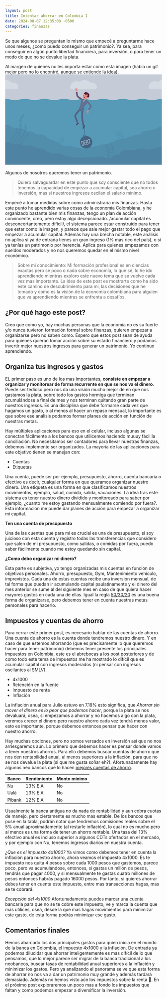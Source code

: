 ```yaml
---
layout: post
title: Intentar ahorrar en Colombia I
date: 2024-08-07 12:35:00 -0500
categories: finanzas
---
```


Se que algunos se preguntan lo mismo que empecé a preguntarme hace unos meses, ¿como puedo conseguir un patrimonio?. Ya sea, para conseguir en algún punto libertad financiera, para inversión, o para tener un modo de que no se devalue la plata. 

Al margen de quienes no les importa estar como esta imagen (había un gif mejor pero no lo encontré, aunque se entiende la idea).
![Ahogandose en la deuda](/assets/img/debt.gif)

Algunos de nosotros queremos tener un patrimonio.

> Quiero salvaguardar en este punto que soy consciente que no todos tenemos la capacidad de empezar a acumular capital, sea ahorro o inversión, mas si nuestros ingresos oscilan el salario mínimo.

Empecé a tomar medidas  sobre como administraría mis finanzas. Hasta este punto he aprendido varias cosas de la economía Colombiana, y he organizado bastante bien mis finanzas, tengo un plan de acción convincente, creo, pero estoy algo decepcionado. /acumular capital es desconcertantemente difícil/, el sistema parece estar construido para tener que estar como la imagen, y parece que sale mejor gastar todo el pago que empezar a acumular capital. Además hay una brecha notable, este análisis no aplica si ya de entrada tienes un gran ingreso (1% mas rico del país), o si ya tenías un patrimonio por herencia. Aplica para quienes empezamos con sueldos moderados y no nos queremos quedar en el mismo nivel económico.

> Sobre mi conocimiento: Mi formación profesional es en ciencias exactas pero se poco o nada sobre economía, lo que sé, lo he ido aprendiendo mientras exploro este nuevo tema que se vuelve cada vez mas importante. La idea de este post es mostrarte como ha sido este camino de descubrimiento para mi, las decisiones que he tomado y como es la visión de la economía colombiana para alguien que va aprendiendo mientras se enfrenta a desafíos.

## ¿Por qué hago este post?
Creo que como yo, hay muchas personas que la economía no es su fuerte y/o nunca tuvieron formación formal sobre finanzas, quieren empezar a organizarse pero no saben como. Espero que estos post sean de ayuda para quienes quieran tomar acción sobre su estado financiero y podamos invertir mejor nuestros ingresos para generar un patrimonio. Yo continuo aprendiendo.

## Organiza tus ingresos y gastos
EL primer paso es uno de los mas importantes, **consiste en empezar a organizar y monitorear de forma recurrente en que se nos va el dinero**. Puede ser tedioso pero nos da una visión mucho mejor de en que nos gastamos la plata, sobre todo los gastos hormiga que terminan acumulándose a final de mes y nos terminan quitando gran parte de nuestros ingresos. Es una disciplina que debe formarse cada vez que hagamos un gasto, o al menos al hacer un repaso mensual, lo importante es que sobre ese análisis podamos formar planes de acción en función de nuestras metas.

Hay múltiples aplicaciones para eso en el celular, incluso algunas se conectan fácilmente a los bancos que utilicemos haciendo muuuy fácil la conciliación. No necesitamos ser contadores para llevar nuestras finanzas, debemos implemente ser organizados. La mayoría de las aplicaciones para este objetivo tienen se manejan con:
  * Cuentas
  * Etiquetas
  
Una cuenta, puede ser por ejemplo, presupuesto, ahorro, cuenta bancaria o efectivo es decir, cualquier forma en que queramos organizar nuestro dinero. Una etiqueta es una forma en que clasificamos nuestros movimientos, ejemplo, salud, comida, salida, vacaciones. La idea tras este sistema es tener nuestro dinero dividido y monitoreado para saber por ejemplo, ¿cuanto me estoy gastando mensualmente comiendo por fuera?. Esta información me puede dar planes de acción para empezar a organizar mi capital.

**Ten una cuenta de presupuesto**  

Una de las cuentas que para mi es crucial es una de presupuesto, si soy juicioso con esta cuenta y registro todas las transferencias que considero que salen de mi presupuesto, como salidas, o comidas por fuera, puedo saber fácilmente cuando me estoy quedando sin capital.

**¿Como debo organizar mi dinero?**  

Esta parte es subjetiva, yo tengo organizadas mis cuentas en función de objetivos personales. Ahorro, presupuesto, Gym, Mantenimiento vehículo, imprevistos. Cada una de estas cuentas recibe una inversión mensual, de tal forma que puedan ir acumulando capital paulatinamente y el dinero del mes anterior se sume al del siguiente mes en caso de que quiera hacer mayores gastos en cada una de ellas. Igual la regla [50/30/20](https://www.eleconomista.es/actualidad/noticias/11564289/01/22/4-formas-de-calcular-cuanto-deberias-estar-ahorrando-al-mes-segun-tu-situacion-y-posibilidades.html) es una buena forma de organizarse, pero debemos tener en cuenta nuestras metas personales para hacerlo.

## Impuestos y cuentas de ahorro
Para cerrar este primer post, es necesario hablar de las cuentas de ahorro. Una cuenta de ahorro es la cuenta donde tendremos nuestro dinero. Y en caso de que estemos ahorrando (que es precisamente lo que queremos hacer para tener patrimonio) debemos tener presente los principales impuestos en Colombia, este es el abrebocas a los post posteriores y de como todo este tema de impuestos me ha mostrado lo difícil que es acumular capital con ingresos moderados (ni pensar con ingresos oscilantes al SMLV).

  * 4x1000
  * Retención en la fuente
  * Impuesto de renta
  * Inflación

La inflación anual para Julio estuvo en 7.18% esto significa, que *Ahorrar sin mover el dinero es lo peor que podemos hacer*, porque la plata se nos devaluará, osea, si empezamos a ahorrar y no hacemos algo con la plata, veremos crecer el dinero pero nuestro ahorro cada vez tendrá menos valor, esto es importante, porque debemos entonces pensar que hacer con nuestro ahorro.

Hay muchas opciones, pero no somos versados en inversión así que no nos arriesgaremos aún. Lo primero que debemos hacer es pensar donde vamos a tener nuestros ahorros. Para ello debemos buscar cuentas de ahorro que nos den rentabilidad anual, al menos superiores a la inflación, para que no se nos devalue la plata (si que me gusta soñar eh?). Afortunadamente hay algunos neo bancos que lo hacen [mejores cuentas de ahorro](https://www.pulzo.com/economia/las-mejores-cuentas-ahorro-colombia-2024-nu-uala-mas-PP3630020A). 

| Banco  | Rendimiento | Monto mínimo |
|:-------|:------------|:-------------|
| Nu     | 13% E.A     | No           |
| Ualá   | 13% E.A     | No           |
| Pibank | 12% E.A     | No           |

Usualmente la banca antigua no da nada de rentabilidad y aun cobra cuotas de manejo, pero ciertamente es mucho mas estable. De los bancos que puse en la tabla, podrán notar que tendremos comisiones reales sobre el 5% anual aproximadamente (al restarle inflación), lo cual no es mucho pero al menos es una forma de tener un ahorro rentable. Una tasa del 13% efectivo anual es incluso superior a algunos CDTs ofertados en el mercado, y por ejemplo con Nu, tenemos ingresos diarios en nuestra cuenta.

*¿Que es el impuesto 4x1000?*
Ya vimos como debemos tener en cuenta la inflación para nuestro ahorro, ahora veamos el impuesto 4x1000. Es te impuesto nos quita 4 pesos sobre cada 1000 pesos que gastemos, parece poco, pero va acumulándose, entonces, si gastas un millón de pesos, tendrás que pagar 4000, y si mensualmente te gastas cuatro millones de pesos entonces habrás pagado 16000 pesos. Por tanto, si quieres ahorrar debes tener en cuenta este impuesto, entre mas transacciones hagas, mas se te cobrará.

*Excepción del 4x1000*
Afortunadamente puedes marcar una cuenta bancaria para que no se te cobre este impuesto, ve y marca la cuenta que mas utilices, osea, desde la que mas hagas movimientos para minimizar este gasto, de esta forma podrás minimizar ese gasto.

## Comentarios finales
Hemos abarcado los dos principales gastos para quien inicia en el mundo de la banca en Colombia, el impuesto 4x1000 y la inflación. De entrada ya podemos dilucidar que ahorrar inteligentemente es mas difícil de lo que pensamos, que lo mejor parece ser migrar de la banca tradicional a los neobancos, buscar tasas de rentabilidad anual superiores a la inflación y minimizar los gastos. Pero ya analizando el panorama se ve que esta forma de ahorrar no nos va a dar un patrimonio muy grande y además tardará demasiado. Además no hemos visto aún los impuestos sobre la renta 🫠. En el próximo post exploraremos un poco mas a fondo los impuestos que faltan y como podemos empezar a diversificar la inversión.
